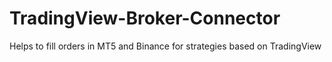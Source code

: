 # TradingView-Broker-Connector
Helps to fill orders in MT5 and Binance for strategies based on TradingView
